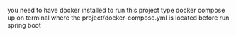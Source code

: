 you need to have docker installed to run this project
type docker compose up on terminal where the project/docker-compose.yml is located before run spring boot

